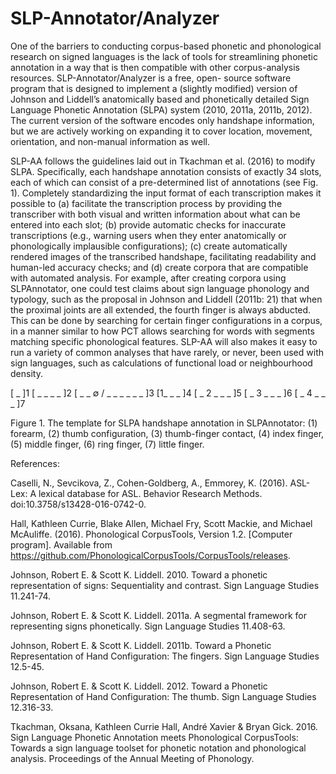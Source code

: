 # SLP-Annotator/Analyzer

One of the barriers to conducting corpus-based phonetic and phonological research on signed languages is the lack of tools for 
streamlining phonetic annotation in a way that is then compatible with other corpus-analysis resources. SLP-Annotator/Analyzer is a free, open-
source software program that is designed to implement a (slightly modified) version of Johnson 
and Liddell’s anatomically based and phonetically detailed Sign Language Phonetic Annotation (SLPA) system (2010, 2011a, 2011b, 2012). The current version of the software encodes only handshape information, but we are actively working on expanding it to cover location, movement, orientation, and non-manual information as well.
 
  
SLP-AA follows the guidelines laid out in Tkachman et al. (2016) to modify SLPA. Specifically, each handshape annotation 
consists of exactly 34 slots, each of which can consist of a pre-determined list of annotations (see Fig. 1). Completely standardizing 
the input format of each transcription makes it possible to (a) facilitate the transcription process by providing the transcriber with 
both visual and written information about what can be entered into each slot; (b) provide automatic checks for inaccurate 
transcriptions (e.g., warning users when they enter anatomically or phonologically implausible configurations); (c) create automatically
rendered images of the transcribed handshape, facilitating readability and human-led accuracy checks; and (d) create 
corpora that are compatible with automated analysis. For example, after creating corpora using SLPAnnotator, one could test claims about sign language phonology and typology, such as the proposal in Johnson and Liddell (2011b: 21) that when the 
proximal joints are all extended, the fourth finger is always abducted. This can be done by searching for certain finger configurations
in a corpus, in a manner similar to how PCT allows searching for words with segments matching specific phonological features. SLP-AA will
also makes it easy to run a variety of common analyses that have rarely, or never, been used with sign languages, such as calculations
of functional load or neighbourhood density.

[ _ ]1 [ _ _ _ _ ]2 [ _ _ ∅ / _ _ _ _ _ _ ]3 [1_ _ _ ]4 [ _ 2 _ _ _ ]5 [ _ 3 _ _ _ ]6 [ _ 4 _ _ _ ]7

Figure 1. The template for SLPA handshape annotation in SLPAnnotator: (1) forearm, (2) thumb configuration, (3) thumb-finger contact, (4) index finger, (5) middle finger, (6) ring finger, (7) little finger.

References:

Caselli, N., Sevcikova, Z., Cohen-Goldberg, A., Emmorey, K. (2016). ASL-Lex: A lexical database for ASL. Behavior Research Methods. doi:10.3758/s13428-016-0742-0.

Hall, Kathleen Currie, Blake Allen, Michael Fry, Scott Mackie, and Michael McAuliffe. (2016). Phonological CorpusTools, Version 1.2. [Computer program]. Available from https://github.com/PhonologicalCorpusTools/CorpusTools/releases.

Johnson, Robert E. & Scott K. Liddell. 2010. Toward a phonetic representation of signs: Sequentiality and contrast. Sign Language Studies 11.241-74.

Johnson, Robert E. & Scott K. Liddell. 2011a. A segmental framework for representing signs phonetically. Sign Language Studies 11.408-63.

Johnson, Robert E. & Scott K. Liddell. 2011b. Toward a Phonetic Representation of Hand Configuration: The fingers. Sign Language Studies 12.5-45.

Johnson, Robert E. & Scott K. Liddell. 2012. Toward a Phonetic Representation of Hand Configuration: The thumb. Sign Language Studies 12.316-33.

Tkachman, Oksana, Kathleen Currie Hall, André Xavier & Bryan Gick. 2016. Sign Language Phonetic Annotation meets Phonological CorpusTools: Towards a sign language toolset for phonetic notation and phonological analysis. Proceedings of the Annual Meeting of Phonology.
